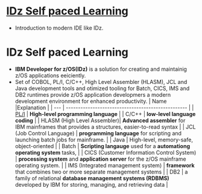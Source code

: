 # [IDz Self paced Learning](https://learn.ibm.com/course/view.php?id=5403#section-3)  
- Introduction to modern IDE like IDz. 

# IDz Self paced Learning
- **IBM Developer for z/OS(IDz)** is a solution for creating and maintainig z/OS applications eeiciently.
- Set of COBOL, PL/I, C/C++, High Level Assembler (HLASM), JCL and Java development tools and otimized tooling for Batch, CICS, IMS and DB2 runtimes provide z/OS application developmers a modern development environment for enhanced productivity. 
| Name |Explanation                                                         |
| --- | -------------------------------------------------- |
| [PL/I](https://www.ibm.com/docs/en/zos-basic-skills?topic=zos-pli) | **High-level programming language** |
| C/C++ | **low-level language coding** |
| HLASM (High Level Assembler)| **Advanced assembler** for IBM mainframes that provides a structures, easier-to-read syntax |
| JCL (Job Control Language) | **programming language** for scripting and launching batch jobs for mainframe. |
| Java | High-level, memory-safe, object-oriented |
| Batch | **Scripting langauge** used for a **automationg operating system** tasks, |
| CICS (Customer Information Control System) | **processing system** and **application server** for the z/OS mainframe operating system. |
| IMS (Integrated management system) | **framework** that combines two or more separate management systems  |
| DB2 | a family of relational **database management systems (RDBMS)** developed by IBM for storing, managing, and retrieving data |
